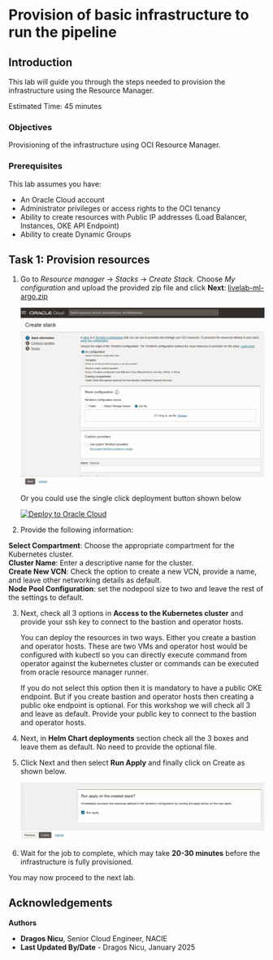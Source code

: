 # Provision of basic infrastructure to run the pipeline

## Introduction

This lab will guide you through the steps needed to provision the infrastructure using the Resource Manager.

Estimated Time: 45 minutes

### **Objectives**

Provisioning of the infrastructure using OCI Resource Manager.

### **Prerequisites**

This lab assumes you have:

* An Oracle Cloud account
* Administrator privileges or access rights to the OCI tenancy
* Ability to create resources with Public IP addresses (Load Balancer, Instances, OKE API Endpoint)
* Ability to create Dynamic Groups


## Task 1: Provision resources

1. Go to _Resource manager_ -> _Stacks_ -> _Create Stack_. Choose _My configuration_ and upload the provided zip file and click **Next**: [livelab-ml-argo.zip](https://objectstorage.eu-frankfurt-1.oraclecloud.com/p/H8n5BNFfGOUfOh32BLXbS9At_ZvCVM4dS43HizvgTbU9u5Dy151FIz7r9R7Jmepu/n/ocisateam/b/LiveLabs/o/livelab-ml-argo.zip)

    ![Resource Manager](images/resource_manager.png)

    Or you could use the single click deployment button shown below

    [![Deploy to Oracle Cloud](https://oci-resourcemanager-plugin.plugins.oci.oraclecloud.com/latest/deploy-to-oracle-cloud.svg)](https://cloud.oracle.com/resourcemanager/stacks/create?zipUrl=https://objectstorage.eu-frankfurt-1.oraclecloud.com/p/H8n5BNFfGOUfOh32BLXbS9At_ZvCVM4dS43HizvgTbU9u5Dy151FIz7r9R7Jmepu/n/ocisateam/b/LiveLabs/o/livelab-ml-argo.zip)

2. Provide the following information: 

**Select Compartment**: Choose the appropriate compartment for the Kubernetes cluster.  
**Cluster Name**: Enter a descriptive name for the cluster.     
**Create New VCN**: Check the option to create a new VCN, provide a name, and leave other networking details as default.    
**Node Pool Configuration**: set the nodepool size to two and leave the rest of the settings to default.

3. Next, check all 3 options in **Access to the Kubernetes cluster** and provide your ssh key to connect to the bastion and operator hosts.

    You can deploy the resources in two ways. Either you create a bastion and operator hosts. These are two VMs and operator host would be configured with kubectl so you can directly execute command from operator against the kubernetes cluster or commands can be executed from oracle resource manager runner.

    If you do not select this option then it is mandatory to have a public OKE endpoint. But if you create bastion and operator hosts then creating a public oke endpoint is optional. For this workshop we will check all 3 and leave as default. Provide your public key to connect to the bastion and operator hosts.

4. Next, in **Helm Chart deployments** section check all the 3 boxes and leave them as default. No need to provide the optional file.

5. Click Next and then select **Run Apply** and finally click on Create as shown below.

    ![Apply Stack](images/run_apply.png)

6. Wait for the job to complete, which may take **20-30 minutes** before the infrastructure is fully provisioned.

You may now proceed to the next lab.

## Acknowledgements

**Authors**

* **Dragos Nicu**, Senior Cloud Engineer, NACIE
* **Last Updated By/Date** - Dragos Nicu, January 2025
